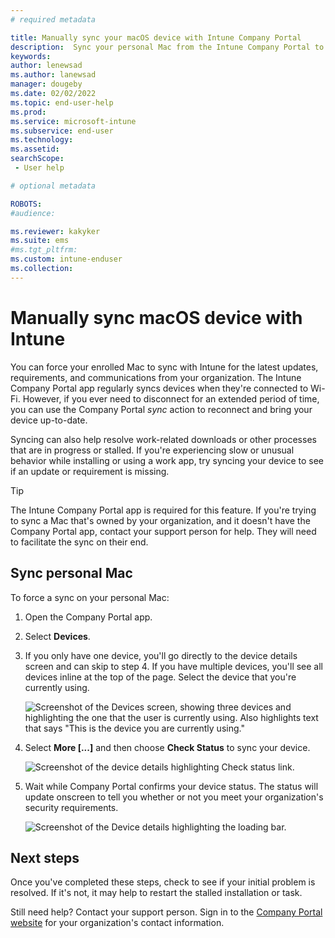 ```yaml
---
# required metadata

title: Manually sync your macOS device with Intune Company Portal
description:  Sync your personal Mac from the Intune Company Portal to get the latest updates and requirements from your organization.  
keywords:
author: lenewsad
ms.author: lanewsad
manager: dougeby
ms.date: 02/02/2022
ms.topic: end-user-help
ms.prod:
ms.service: microsoft-intune
ms.subservice: end-user
ms.technology:
ms.assetid: 
searchScope:
 - User help

# optional metadata

ROBOTS:  
#audience:

ms.reviewer: kakyker
ms.suite: ems
#ms.tgt_pltfrm:
ms.custom: intune-enduser
ms.collection: 
---
```



# Manually sync macOS device with Intune  

You can force your enrolled Mac to sync with Intune for the latest updates, requirements, and communications from your organization. The Intune Company Portal app regularly syncs devices when they're connected to Wi-Fi. However, if you ever need to disconnect for an extended period of time, you can use the Company Portal *sync* action to reconnect and bring your device up-to-date.  
 
Syncing can also help resolve work-related downloads or other processes that are in progress or stalled. If you're experiencing slow or unusual behavior while installing or using a work app, try syncing your device to see if an update or requirement is missing.  

>[!TIP]
> The Intune Company Portal app is required for this feature. If you're trying to sync a Mac that's owned by your organization, and it doesn't have the Company Portal app, contact your support person for help. They will need to facilitate the sync on their end.          

## Sync personal Mac  

 To force a sync on your personal Mac:  

1. Open the Company Portal app.

2. Select **Devices**.  
3. If you only have one device, you'll go directly to the device details screen and can skip to step 4. If you have multiple devices, you'll see all devices inline at the top of the page. Select the device that you're currently using. 

    ![Screenshot of the Devices screen, showing three devices and highlighting the one that the user is currently using. Also highlights text that says "This is the device you are currently using."](./media/macos-sync-1-company-portal-2006.png)

4. Select **More [...]** and then choose **Check Status** to sync your device. 

    ![Screenshot of the device details highlighting Check status link.](./media/macos-sync-2-company-portal-2006.png)  

5. Wait while Company Portal confirms your device status. The status will update onscreen to tell you whether or not you meet your organization's security requirements. 

     ![Screenshot of the Device details highlighting the loading bar.](./media/macos-sync-3-company-portal-2006.png)  

## Next steps
Once you've completed these steps, check to see if your initial problem is resolved. If it's not, it may help to restart the stalled installation or task. 

Still need help? Contact your support person. Sign in to the [Company Portal website](https://go.microsoft.com/fwlink/?linkid=2010980) for your organization's contact information.  

